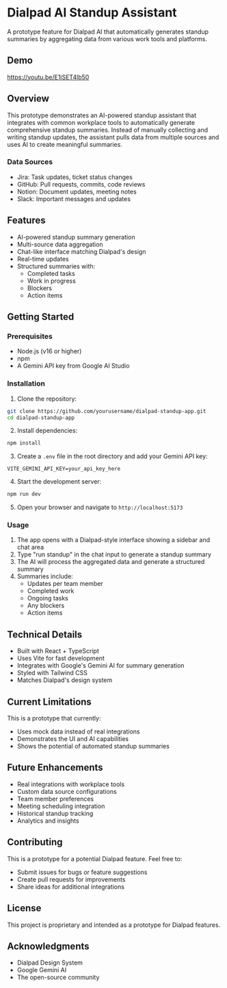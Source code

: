 # Dialpad AI Standup Assistant

A prototype feature for Dialpad AI that automatically generates standup summaries by aggregating data from various work tools and platforms.

## Demo
https://youtu.be/E1iSET4lb50

## Overview

This prototype demonstrates an AI-powered standup assistant that integrates with common workplace tools to automatically generate comprehensive standup summaries. Instead of manually collecting and writing standup updates, the assistant pulls data from multiple sources and uses AI to create meaningful summaries.

### Data Sources
- Jira: Task updates, ticket status changes
- GitHub: Pull requests, commits, code reviews
- Notion: Document updates, meeting notes
- Slack: Important messages and updates

## Features

- AI-powered standup summary generation
- Multi-source data aggregation
- Chat-like interface matching Dialpad's design
- Real-time updates
- Structured summaries with:
  - Completed tasks
  - Work in progress
  - Blockers
  - Action items

## Getting Started

### Prerequisites

- Node.js (v16 or higher)
- npm
- A Gemini API key from Google AI Studio

### Installation

1. Clone the repository:
```bash
git clone https://github.com/yourusername/dialpad-standup-app.git
cd dialpad-standup-app
```

2. Install dependencies:
```bash
npm install
```

3. Create a `.env` file in the root directory and add your Gemini API key:
```env
VITE_GEMINI_API_KEY=your_api_key_here
```

4. Start the development server:
```bash
npm run dev
```

5. Open your browser and navigate to `http://localhost:5173`

### Usage

1. The app opens with a Dialpad-style interface showing a sidebar and chat area
2. Type "run standup" in the chat input to generate a standup summary
3. The AI will process the aggregated data and generate a structured summary
4. Summaries include:
   - Updates per team member
   - Completed work
   - Ongoing tasks
   - Any blockers
   - Action items

## Technical Details

- Built with React + TypeScript
- Uses Vite for fast development
- Integrates with Google's Gemini AI for summary generation
- Styled with Tailwind CSS
- Matches Dialpad's design system

## Current Limitations

This is a prototype that currently:
- Uses mock data instead of real integrations
- Demonstrates the UI and AI capabilities
- Shows the potential of automated standup summaries

## Future Enhancements

- Real integrations with workplace tools
- Custom data source configurations
- Team member preferences
- Meeting scheduling integration
- Historical standup tracking
- Analytics and insights

## Contributing

This is a prototype for a potential Dialpad feature. Feel free to:
- Submit issues for bugs or feature suggestions
- Create pull requests for improvements
- Share ideas for additional integrations

## License

This project is proprietary and intended as a prototype for Dialpad features.

## Acknowledgments

- Dialpad Design System
- Google Gemini AI
- The open-source community
